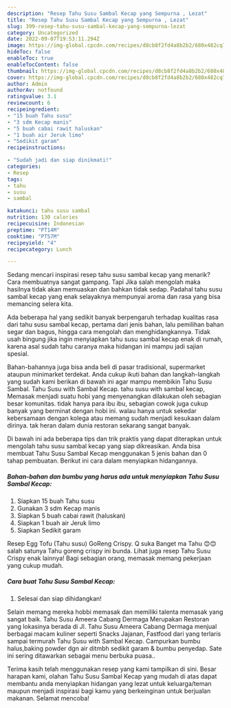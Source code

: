 ```yaml
---
description: "Resep Tahu Susu Sambal Kecap yang Sempurna , Lezat"
title: "Resep Tahu Susu Sambal Kecap yang Sempurna , Lezat"
slug: 399-resep-tahu-susu-sambal-kecap-yang-sempurna-lezat
category: Uncategorized
date: 2022-09-07T19:53:11.294Z
image: https://img-global.cpcdn.com/recipes/d8cb8f2fd4a8b2b2/680x482cq70/tahu-susu-sambal-kecap-foto-resep-utama.jpg
hideToc: false
enableToc: true
enableTocContent: false
thumbnail: https://img-global.cpcdn.com/recipes/d8cb8f2fd4a8b2b2/680x482cq70/tahu-susu-sambal-kecap-foto-resep-utama.jpg
cover: https://img-global.cpcdn.com/recipes/d8cb8f2fd4a8b2b2/680x482cq70/tahu-susu-sambal-kecap-foto-resep-utama.jpg
author: Admin
authorAv: notfound
ratingvalue: 3.1
reviewcount: 6
recipeingredient:
- "15 buah Tahu susu"
- "3 sdm Kecap manis"
- "5 buah cabai rawit haluskan"
- "1 buah air Jeruk limo"
- "Sedikit garam"
recipeinstructions:

- "Sudah jadi dan siap dinikmati!"
categories:
- Resep
tags:
- tahu
- susu
- sambal

katakunci: tahu susu sambal 
nutrition: 130 calories
recipecuisine: Indonesian
preptime: "PT14M"
cooktime: "PT57M"
recipeyield: "4"
recipecategory: Lunch

---
```



Sedang mencari inspirasi resep tahu susu sambal kecap yang menarik? Cara membuatnya sangat gampang. Tapi Jika salah mengolah maka hasilnya tidak akan memuaskan dan bahkan tidak sedap. Padahal tahu susu sambal kecap yang enak selayaknya mempunyai aroma dan rasa yang bisa memancing selera kita.


Ada beberapa hal yang sedikit banyak berpengaruh terhadap kualitas rasa dari tahu susu sambal kecap, pertama dari jenis bahan, lalu pemilihan bahan segar dan bagus, hingga cara mengolah dan menghidangkannya. Tidak usah bingung jika ingin menyiapkan tahu susu sambal kecap enak di rumah, karena asal sudah tahu caranya maka hidangan ini mampu jadi sajian spesial.

Bahan-bahannya juga bisa anda beli di pasar tradisional, supermarket ataupun minimarket terdekat. Anda cukup ikuti bahan dan langkah-langkah yang sudah kami berikan di bawah ini agar mampu membikin Tahu Susu Sambal. Tahu Susu with Sambal Kecap. tahu susu with sambal kecap, Memasak menjadi suatu hobi yang menyenangkan dilakukan oleh sebagian besar komunitas. tidak hanya para ibu ibu, sebagian cowok juga cukup banyak yang berminat dengan hobi ini. walau hanya untuk sekedar kebersamaan dengan kolega atau memang sudah menjadi kesukaan dalam dirinya. tak heran dalam dunia restoran sekarang sangat banyak.


Di bawah ini ada beberapa tips dan trik praktis yang dapat diterapkan untuk mengolah tahu susu sambal kecap yang siap dikreasikan. Anda bisa membuat Tahu Susu Sambal Kecap menggunakan 5 jenis bahan dan 0 tahap pembuatan. Berikut ini cara dalam menyiapkan hidangannya.

<!--inarticleads1-->

##### Bahan-bahan dan bumbu yang harus ada untuk menyiapkan Tahu Susu Sambal Kecap:

1. Siapkan 15 buah Tahu susu
1. Gunakan 3 sdm Kecap manis
1. Siapkan 5 buah cabai rawit (haluskan)
1. Siapkan 1 buah air Jeruk limo
1. Siapkan Sedikit garam


Resep Egg Tofu (Tahu susu) GoReng Crispy. Q suka Banget ma Tahu 😊😊 salah satunya Tahu goreng crispy ini bunda. Lihat juga resep Tahu Susu Crispy enak lainnya! Bagi sebagian orang, memasak memang pekerjaan yang cukup mudah. 

<!--inarticleads2-->

##### Cara buat Tahu Susu Sambal Kecap:


1. Selesai dan siap dihidangkan!

Selain memang mereka hobbi memasak dan memiliki talenta memasak yang sangat baik. Tahu Susu Ameera Cabang Dermaga Merupakan Restoran yang lokasinya berada di Jl. Tahu Susu Ameera Cabang Dermaga menjual berbagai macam kuliner seperti Snacks Jajanan, Fastfood dari yang terlaris sampai termurah Tahu Susu with Sambal Kecap. Campurkan bumbu halus,baking powder dgn air ditmbh sedikit garam &amp; bumbu penyedap. Sate ini sering ditawarkan sebagai menu berbuka puasa.. 

Terima kasih telah menggunakan resep yang kami tampilkan di sini. Besar harapan kami, olahan Tahu Susu Sambal Kecap yang mudah di atas dapat membantu anda menyiapkan hidangan yang lezat untuk keluarga/teman maupun menjadi inspirasi bagi kamu yang berkeinginan untuk berjualan makanan. Selamat mencoba!
